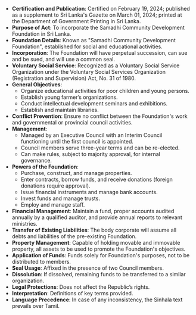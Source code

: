 - **Certification and Publication**: Certified on February 19, 2024; published as a supplement to Sri Lanka's Gazette on March 01, 2024; printed at the Department of Government Printing in Sri Lanka.
- **Purpose of Act**: To incorporate the Samadhi Community Development Foundation in Sri Lanka.
- **Foundation Details**: Known as "Samadhi Community Development Foundation", established for social and educational activities.
- **Incorporation**: The Foundation will have perpetual succession, can sue and be sued, and will use a common seal.
- **Voluntary Social Service**: Recognized as a Voluntary Social Service Organization under the Voluntary Social Services Organization (Registration and Supervision) Act, No. 31 of 1980.
- **General Objectives**:
  - Organize educational activities for poor children and young persons.
  - Establish young farmer’s organizations.
  - Conduct intellectual development seminars and exhibitions.
  - Establish and maintain libraries.
- **Conflict Prevention**: Ensure no conflict between the Foundation's work and governmental or provincial council activities.
- **Management**:
  - Managed by an Executive Council with an Interim Council functioning until the first council is appointed.
  - Council members serve three-year terms and can be re-elected.
  - Can make rules, subject to majority approval, for internal governance.
- **Powers of the Foundation**:
  - Purchase, construct, and manage properties.
  - Enter contracts, borrow funds, and receive donations (foreign donations require approval).
  - Issue financial instruments and manage bank accounts.
  - Invest funds and manage trusts.
  - Employ and manage staff.
- **Financial Management**: Maintain a fund, proper accounts audited annually by a qualified auditor, and provide annual reports to relevant ministries.
- **Transfer of Existing Liabilities**: The body corporate will assume all debts and liabilities of the pre-existing Foundation.
- **Property Management**: Capable of holding movable and immovable property, all assets to be used to promote the Foundation's objectives.
- **Application of Funds**: Funds solely for Foundation's purposes, not to be distributed to members.
- **Seal Usage**: Affixed in the presence of two Council members.
- **Dissolution**: If dissolved, remaining funds to be transferred to a similar organization.
- **Legal Protections**: Does not affect the Republic’s rights.
- **Interpretation**: Definitions of key terms provided.
- **Language Precedence**: In case of any inconsistency, the Sinhala text prevails over Tamil.